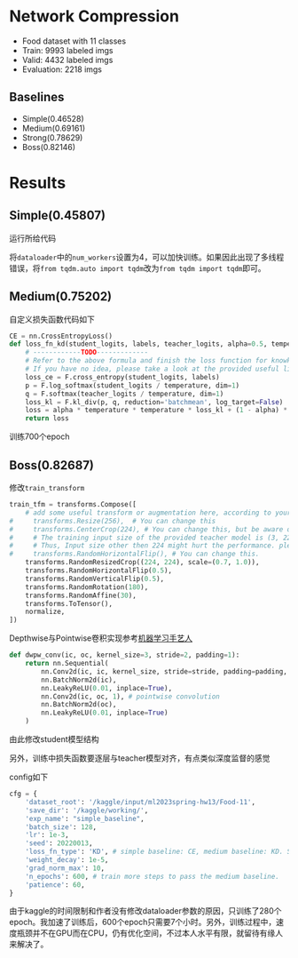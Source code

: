 # Network Compression

- Food dataset with 11 classes
- Train: 9993 labeled imgs
- Valid: 4432 labeled imgs
- Evaluation: 2218 imgs

## Baselines

- Simple(0.46528)
- Medium(0.69161)
- Strong(0.78629)
- Boss(0.82146)

# Results

## Simple(0.45807)

运行所给代码

将`dataloader`中的`num_workers`设置为4，可以加快训练。如果因此出现了多线程错误，将`from tqdm.auto import tqdm`改为`from tqdm import tqdm`即可。

## Medium(0.75202)

自定义损失函数代码如下

```python
CE = nn.CrossEntropyLoss()
def loss_fn_kd(student_logits, labels, teacher_logits, alpha=0.5, temperature=20.0):
    # ------------TODO-------------
    # Refer to the above formula and finish the loss function for knowkedge distillation using KL divergence loss and CE loss.
    # If you have no idea, please take a look at the provided useful link above.
    loss_ce = F.cross_entropy(student_logits, labels)
    p = F.log_softmax(student_logits / temperature, dim=1)
    q = F.softmax(teacher_logits / temperature, dim=1)
    loss_kl = F.kl_div(p, q, reduction='batchmean', log_target=False)
    loss = alpha * temperature * temperature * loss_kl + (1 - alpha) * loss_ce
    return loss
```

训练700个epoch

## Boss(0.82687)

修改`train_transform`

```python
train_tfm = transforms.Compose([
    # add some useful transform or augmentation here, according to your experience in HW3.
#     transforms.Resize(256),  # You can change this
#     transforms.CenterCrop(224), # You can change this, but be aware of that the given teacher model's input size is 224.
#     # The training input size of the provided teacher model is (3, 224, 224).
#     # Thus, Input size other then 224 might hurt the performance. please be careful.
#     transforms.RandomHorizontalFlip(), # You can change this.
    transforms.RandomResizedCrop((224, 224), scale=(0.7, 1.0)),
    transforms.RandomHorizontalFlip(0.5),
    transforms.RandomVerticalFlip(0.5),
    transforms.RandomRotation(180),
    transforms.RandomAffine(30),
    transforms.ToTensor(),
    normalize,
])
```

Depthwise与Pointwise卷积实现参考[机器学习手艺人](Depthwise卷积与Pointwise卷积)

```python
def dwpw_conv(ic, oc, kernel_size=3, stride=2, padding=1):
    return nn.Sequential(
        nn.Conv2d(ic, ic, kernel_size, stride=stride, padding=padding, groups=ic), #depthwise convolution
        nn.BatchNorm2d(ic),
        nn.LeakyReLU(0.01, inplace=True),
        nn.Conv2d(ic, oc, 1), # pointwise convolution
        nn.BatchNorm2d(oc),
        nn.LeakyReLU(0.01, inplace=True)
    )
```

由此修改student模型结构

另外，训练中损失函数要逐层与teacher模型对齐，有点类似深度监督的感觉

config如下

```python
cfg = {
    'dataset_root': '/kaggle/input/ml2023spring-hw13/Food-11',
    'save_dir': '/kaggle/working/',
    'exp_name': "simple_baseline",
    'batch_size': 128,
    'lr': 1e-3,
    'seed': 20220013,
    'loss_fn_type': 'KD', # simple baseline: CE, medium baseline: KD. See the Knowledge_Distillation part for more information.
    'weight_decay': 1e-5,
    'grad_norm_max': 10,
    'n_epochs': 600, # train more steps to pass the medium baseline.
    'patience': 60,
}
```

由于kaggle的时间限制和作者没有修改dataloader参数的原因，只训练了280个epoch。我加速了训练后，600个epoch只需要7个小时。另外，训练过程中，速度瓶颈并不在GPU而在CPU，仍有优化空间，不过本人水平有限，就留待有缘人来解决了。